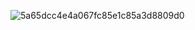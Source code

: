 ![5a65dcc4e4a067fc85e1c85a3d8809d0](https://user-images.githubusercontent.com/115109697/194416676-23f9e2dd-cda9-48e0-93e9-61cbe1f8e52c.gif)
